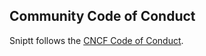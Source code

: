 ## Community Code of Conduct

Sniptt follows the [CNCF Code of Conduct](https://github.com/cncf/foundation/blob/master/code-of-conduct.md).
